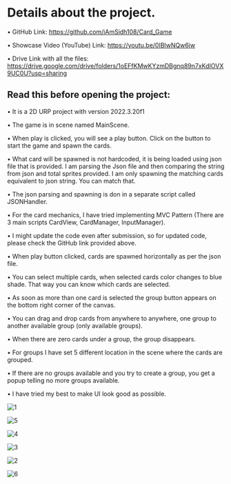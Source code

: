 # Details about the project.

•	GitHub Link: https://github.com/iAmSidh108/Card_Game

•	Showcase Video (YouTube) Link: https://youtu.be/0IBlwNQw6jw

•	Drive Link with all the files: https://drive.google.com/drive/folders/1oEFfKMwKYzmDBgnq89n7xKdIOVX9UC0U?usp=sharing

## Read this before opening the project:

•	It is a 2D URP project with version 2022.3.20f1

•	The game is in scene named MainScene.

•	When play is clicked, you will see a play button. Click on the button to start the game and spawn the cards.

•	What card will be spawned is not hardcoded, it is being loaded using json file that is provided. I am parsing the Json file and then comparing the string from json and total sprites provided. I am only spawning the matching cards equivalent to json string. You can match that.

•	The json parsing and spawning is don in a separate script called JSONHandler. 

•	For the card mechanics, I have tried implementing MVC Pattern (There are 3 main scripts CardView, CardManager, InputManager).

•	I might update the code even after submission, so for updated code, please check the GitHub link provided above.

•	 When play button clicked, cards are spawned horizontally as per the json file.

•	You can select multiple cards, when selected cards color changes to blue shade. That way you can know which cards are selected.

•	As soon as more than one card is selected the group button appears on the bottom right corner of the canvas.

•	You can drag and drop cards from anywhere to anywhere, one group to another available group (only available groups).

•	When there are zero cards under a group, the group disappears.

•	For groups I have set 5 different location in the scene where the cards are grouped.

•	If there are no groups available and you try to create a group, you get a popup telling no more groups available.

•	I have tried my best to make UI look good as possible.

![1](https://github.com/iAmSidh108/Card_Game/assets/63715240/5f32cd11-897e-4889-868b-ee79a863128c)

![5](https://github.com/iAmSidh108/Card_Game/assets/63715240/ef99dece-d141-464f-9195-0f7f609848f3)

![4](https://github.com/iAmSidh108/Card_Game/assets/63715240/7eeccf8d-e9e2-486c-b79d-79a8bfec26de)

![3](https://github.com/iAmSidh108/Card_Game/assets/63715240/5de0c345-3ec5-475d-a555-851e199955a3)

![2](https://github.com/iAmSidh108/Card_Game/assets/63715240/73c9594c-001a-4dac-a476-e58fbebc9a70)

![6](https://github.com/iAmSidh108/Card_Game/assets/63715240/32a76312-5df9-41f1-bcf8-ae936134bdd8)


